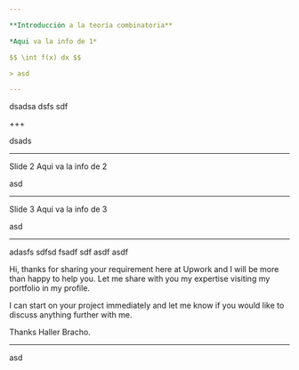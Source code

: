 ```yaml
---

**Introducción a la teoría combinatoria**

*Aqui va la info de 1*

$$ \int f(x) dx $$

> asd

---
```


dsadsa dsfs sdf

+++

dsads

---

Slide 2
Aqui va la info de 2

asd

---

Slide 3
Aqui va la info de 3

asd

---

adasfs sdfsd fsadf sdf asdf asdf

Hi, thanks for sharing your requirement here at Upwork and I will be more than happy to help you. Let me share with you my expertise visiting my portfolio in my profile. 

I can start on your project immediately and let me know if you would like to discuss anything further with me. 

Thanks
Haller Bracho.

---

asd


